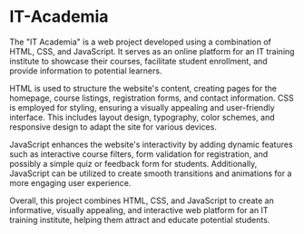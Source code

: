 # IT-Academia
The "IT Academia" is a web project developed using a combination of HTML, CSS, and JavaScript. It serves as an online platform for an IT training institute to showcase their courses, facilitate student enrollment, and provide information to potential learners. 

HTML is used to structure the website's content, creating pages for the homepage, course listings, registration forms, and contact information. CSS is employed for styling, ensuring a visually appealing and user-friendly interface. This includes layout design, typography, color schemes, and responsive design to adapt the site for various devices.

JavaScript enhances the website's interactivity by adding dynamic features such as interactive course filters, form validation for registration, and possibly a simple quiz or feedback form for students. Additionally, JavaScript can be utilized to create smooth transitions and animations for a more engaging user experience.

Overall, this project combines HTML, CSS, and JavaScript to create an informative, visually appealing, and interactive web platform for an IT training institute, helping them attract and educate potential students.
